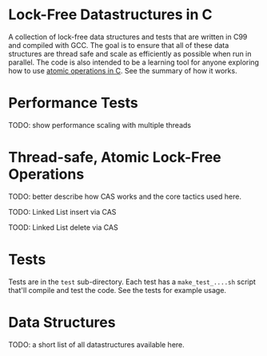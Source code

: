 # Lock-Free Datastructures in C

A collection of lock-free data structures and tests that are written in C99 and
compiled with GCC. The goal is to ensure that all of these data structures are thread
safe and scale as efficiently as possible when run in parallel. The code is also
intended to be a learning tool for anyone exploring how to use [atomic operations in C](https://gcc.gnu.org/onlinedocs/gcc/_005f_005fatomic-Builtins.html).
See the summary of how it works.


# Performance Tests

TODO: show performance scaling with multiple threads


# Thread-safe, Atomic Lock-Free Operations

TODO: better describe how CAS works and the core tactics used here.

TODO: Linked List insert via CAS

TOOD: Linked List delete via CAS


# Tests

Tests are in the `test` sub-directory. Each test has a `make_test_....sh` script 
that'll compile and test the code. See the tests for example usage.


# Data Structures

TODO: a short list of all datastructures available here.
